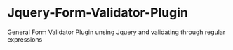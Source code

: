 # Jquery-Form-Validator-Plugin
General Form Validator Plugin unsing Jquery and validating through regular expressions
